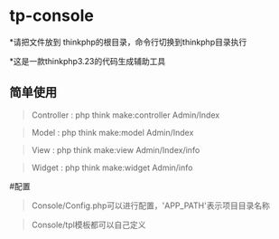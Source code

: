 # tp-console

*请把文件放到 thinkphp的根目录，命令行切换到thinkphp目录执行

*这是一款thinkphp3.23的代码生成辅助工具


## 简单使用
 
>Controller : php think make:controller Admin/Index

>Model      : php think make:model      Admin/Index		

>View       : php think make:view     Admin/Index/info 

>Widget     : php think make:widget     Admin/info 

#配置
>Console/Config.php可以进行配置，'APP_PATH'表示项目目录名称

>Console/tpl模板都可以自己定义





